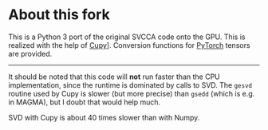 # About this fork

This is a Python 3 port of the original SVCCA code onto the GPU. This is
realized with the help of [Cupy](https://github.com/cupy/cupy/)]. Conversion
functions for [PyTorch](https://github.com/pytorch/pytorch) tensors are
provided.

---

It should be noted that this code will **not** run faster than the CPU
implementation, since the runtime is dominated by calls to SVD. The `gesvd`
routine used by Cupy is slower (but more precise) than `gsedd` (which is e.g. in
MAGMA), but I doubt that would help much.

SVD with Cupy is about 40 times slower than with Numpy.
